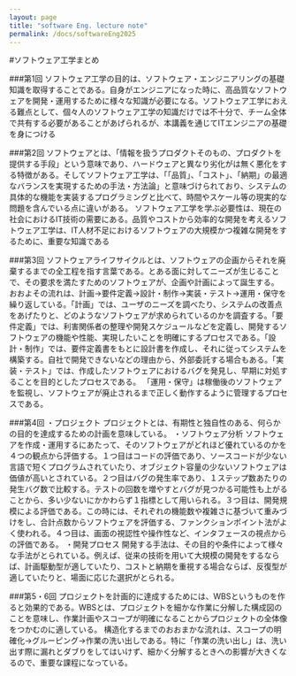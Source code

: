 ```yaml
---
layout: page
title: "software Eng. lecture note"
permalink: /docs/softwareEng2025
---
```


#ソフトウェア工学まとめ

###第1回
ソフトウェア工学の目的は、ソフトウェア・エンジニアリングの基礎知識を取得することである。自身がエンジニアになった時に、高品質なソフトウェアを開発・運用するために様々な知識が必要になる。ソフトウェア工学におえる難点として、個々人のソフトウェア工学の知識だけでは不十分で、チーム全体で共有する必要があることがあげられるが、本講義を通じてITエンジニアの基礎を身につける

###第2回
ソフトウェアとは、「情報を扱うプロダクトそのもの、プロダクトを提供する手段」という意味であり、ハードウェアと異なり劣化がは無く悪化をする特徴がある。そしてソフトウェア工学は、「「品質」、「コスト」、「納期」の最適なバランスを実現するための手法・方法論」と意味づけられており、システムの具体的な機能を実装するプログラミングと比べて、時間やスケール等の現実的な問題を含んでいる点に違いがある。
ソフトウェア工学を学ぶ必要性は、現在の社会におけるIT技術の需要にある。品質やコストから効率的な開発を考えるソフトウェア工学は、IT人材不足におけるソフトウェアの大規模かつ複雑な開発をするために、重要な知識である

###第3回
ソフトウェアライフサイクルとは、ソフトウェアの企画からそれを廃棄するまでの全工程を指す言葉である。とある面に対してニーズが生じることで、その要求を満たすためのソフトウェアが、企画や計画によって誕生する。
おおよその流れは、計画→要件定義→設計・制作→実装・テスト→運用・保守を繰り返している。「計画」では、ユーザのニーズを調べたり、システムの改善点をあげたりと、どのようなソフトウェアが求められているのかを調査する。「要件定義」では、利害関係者の整理や開発スケジュールなどを定義し、開発するソフトウェアの機能や性能、実現したいことを明確にするプロセスである。「設計・制作」では、要件定義書をもとに設計書を作成し、それに従ってシステムを構築する。自社で開発できないなどの理由から、外部委託する場合もある。「実装・テスト」では、作成したソフトウェアにおけるバグを発見し、早期に対処することを目的としたプロセスである。
「運用・保守」は稼働後のソフトウェアを監視し、ソフトウェアが廃止されるまで正しく動作するように管理するプロセスである。

###第4回
・プロジェクト
プロジェクトとは、有期性と独自性のある、何らかの目的を達成するための計画を意味している。
・ソフトウェア分析
ソフトウェアを作成・運用するにあたって、そのソフトウェアがどれほど優れているのかを４つの観点から評価する。１つ目はコードの評価であり、ソースコードが少ない言語で短くプログラムされていたり、オブジェクト容量の少ないソフトウェアは価値が高いとされている。２つ目はバグの発生率であり、１ステップ数あたりの発生バグ数で比較する。テストの回数を増やすとバグが見つかる可能性も上がることから、多い少ないにかかわらず１指標として用いられる。３つ目は、開発規模による評価である。この時には、それぞれの機能数や複雑さに基づいて重みづけをし、合計点数からソフトウェアを評価する、ファンクションポイント法がよく使われる。４つ目は、画面の視認性や操作性など、インタフェースの視点からの評価である。
・開発プロセス
開発する手法は、その目的や条件によって様々な手法がとられている。例えば、従来の技術を用いて大規模の開発をするならば、計画駆動型が適していたり、コストと納期を重視する場合ならば、反復型が適していたりと、場面に応じた選択がとられる。

###第5・6回
プロジェクトを計画的に達成するためには、WBSというものを作ると効果的である。WBSとは、プロジェクトを細かな作業に分解した構成図のことを意味し、作業計画やスコープが明確になることからプロジェクトの全体像をつかむのに適している。
構造化するまでのおおまかな流れは、スコープの明確化→グルーピング→作業の洗い出しである。特に「作業の洗い出し」は、洗い出す際に漏れとダブりをしてはいけず、細かく分解するときへの影響が大きくなるので、重要な課程になっている。
